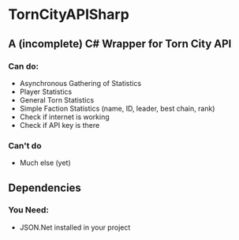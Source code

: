 # TornCityAPISharp
## A (incomplete) C# Wrapper for Torn City API

### Can do:
- Asynchronous Gathering of Statistics
- Player Statistics
- General Torn Statistics
- Simple Faction Statistics (name, ID, leader, best chain, rank)
- Check if internet is working
- Check if API key is there

### Can't do
- Much else (yet)

## Dependencies
### You Need:
- JSON.Net installed in your project
